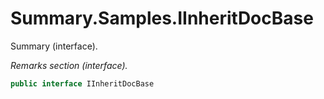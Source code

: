 # Summary.Samples.IInheritDocBase
Summary (interface).

_Remarks section (interface)._

```cs
public interface IInheritDocBase
```


